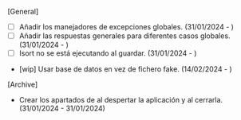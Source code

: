 [General]
- [ ] Añadir los manejadores de excepciones globales. (31/01/2024 - )
- [ ] Añadir las respuestas generales para diferentes casos globales. (31/01/2024 - )
- [ ] Isort no se está ejecutando al guardar. (31/01/2024 - )
- [wip] Usar base de datos en vez de fichero fake. (14/02/2024 - )

[Archive]
- Crear los apartados de al despertar la aplicación y al cerrarla. (31/01/2024 - 31/01/2024)
